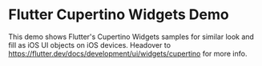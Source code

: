 # Flutter Cupertino Widgets Demo
This demo shows Flutter's Cupertino Widgets samples for similar look and fill as iOS UI objects on iOS devices. Headover to https://flutter.dev/docs/development/ui/widgets/cupertino for more info.
